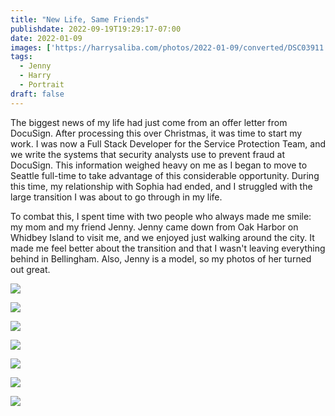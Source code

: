 ```yaml
---
title: "New Life, Same Friends"
publishdate: 2022-09-19T19:29:17-07:00
date: 2022-01-09
images: ['https://harrysaliba.com/photos/2022-01-09/converted/DSC03911.jpg']
tags:
  - Jenny
  - Harry
  - Portrait
draft: false
---
```


The biggest news of my life had just come from an offer letter from DocuSign.  After processing this over Christmas, it was time to start my work.  I was now a Full Stack Developer for the Service Protection Team, and we write the systems that security analysts use to prevent fraud at DocuSign.  This information weighed heavy on me as I began to move to Seattle full-time to take advantage of this considerable opportunity.  During this time, my relationship with Sophia had ended, and I struggled with the large transition I was about to go through in my life.

To combat this, I spent time with two people who always made me smile: my mom and my friend Jenny.  Jenny came down from Oak Harbor on Whidbey Island to visit me, and we enjoyed just walking around the city.  It made me feel better about the transition and that I wasn't leaving everything behind in Bellingham.  Also, Jenny is a model, so my photos of her turned out great.

![](https://harrysaliba.com/photos/2022-01-09/converted/DSC03876.jpg)

![](https://harrysaliba.com/photos/2022-01-09/converted/DSC03877.jpg)

![](https://harrysaliba.com/photos/2022-01-09/converted/DSC03889.jpg)

![](https://harrysaliba.com/photos/2022-01-09/converted/DSC03908.jpg)

![](https://harrysaliba.com/photos/2022-01-09/converted/DSC03909.jpg)

![](https://harrysaliba.com/photos/2022-01-09/converted/DSC03911.jpg)

![](https://harrysaliba.com/photos/2022-01-09/converted/DSC03917.jpg)